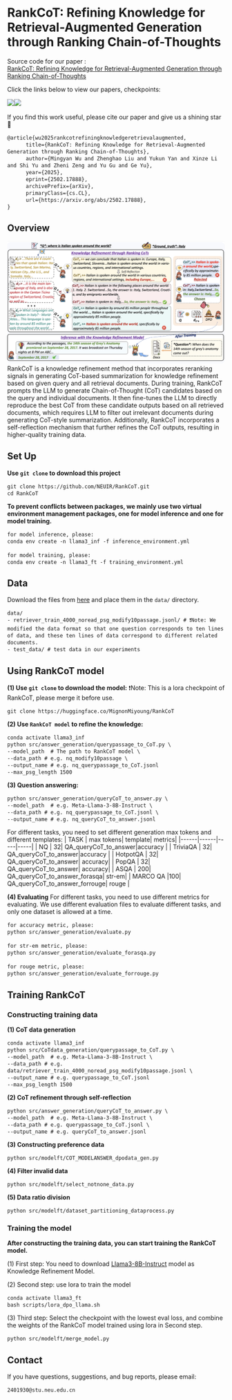 # RankCoT: Refining Knowledge for Retrieval-Augmented Generation through Ranking Chain-of-Thoughts

Source code for our paper :  
[RankCoT: Refining Knowledge for Retrieval-Augmented Generation through Ranking Chain-of-Thoughts](https://arxiv.org/abs/2502.17888)

Click the links below to view our papers, checkpoints:

<a href='https://arxiv.org/abs/2502.17888'><img src='https://img.shields.io/badge/Paper-Arxiv-red'></a><a href='https://huggingface.co/MignonMiyoung/RankCoT'><img src='https://img.shields.io/badge/%F0%9F%A4%97%20Hugging%20Face-Checkpoint-blue'></a>

If you find this work useful, please cite our paper and give us a shining star 🌟
```
@article{wu2025rankcotrefiningknowledgeretrievalaugmented,
      title={RankCoT: Refining Knowledge for Retrieval-Augmented Generation through Ranking Chain-of-Thoughts}, 
      author={Mingyan Wu and Zhenghao Liu and Yukun Yan and Xinze Li and Shi Yu and Zheni Zeng and Yu Gu and Ge Yu},
      year={2025},
      eprint={2502.17888},
      archivePrefix={arXiv},
      primaryClass={cs.CL},
      url={https://arxiv.org/abs/2502.17888}, 
}
```

## Overview
![](figs/RankCoT.png)
RankCoT is a knowledge refinement method that incorporates reranking signals in generating CoT-based summarization for knowledge refinement based on given query and all retrieval documents. During training, RankCoT prompts the LLM to generate Chain-of-Thought (CoT) candidates based on the query and individual documents. It then fine-tunes the LLM to directly reproduce the best CoT from these candidate outputs based on all retrieved documents, which requires LLM to filter out irrelevant documents during generating CoT-style summarization. Additionally, RankCoT incorporates a self-reflection mechanism that further refines the CoT outputs, resulting in higher-quality training data.

## Set Up
**Use `git clone` to download this project**
```
git clone https://github.com/NEUIR/RankCoT.git
cd RankCoT
```
**To prevent conflicts between packages, we mainly use two virtual environment management packages, one for model inference and one for model training.**

```
for model inference, please:
conda env create -n llama3_inf -f inference_environment.yml

for model training, please:
conda env create -n llama3_ft -f training_environment.yml
```

## Data
Download the files from [here](https://drive.google.com/drive/folders/1QJ63-90RIdjyKwAdCMZKLz5KiFfxEkoq?usp=sharing) and place them in the `data/` directory.
```
data/
- retriever_train_4000_noread_psg_modify10passage.jsonl/ # ❗️Note: We modified the data format so that one question corresponds to ten lines of data, and these ten lines of data correspond to different related documents.
- test_data/ # test data in our experiments
```

## Using RankCoT model
**(1) Use `git clone` to download the model:**
❗️Note: This is a lora checkpoint of RankCoT, please merge it before use.
```
git clone https://huggingface.co/MignonMiyoung/RankCoT
```
**(2) Use `RankCoT model` to refine the knowledge:**
```
conda activate llama3_inf
python src/answer_generation/querypassage_to_CoT.py \
--model_path  # The path to RankCoT model \
--data_path # e.g. nq_modify10passage \
--output_name # e.g. nq_querypassage_to_CoT.jsonl
--max_psg_length 1500
```
**(3) Question answering:**
```
python src/answer_generation/queryCoT_to_answer.py \
--model_path  # e.g. Meta-Llama-3-8B-Instruct \
--data_path # e.g. nq_querypassage_to_CoT.jsonl \
--output_name # e.g. nq_queryCoT_to_answer.jsonl
```
For different tasks, you need to set different generation max tokens and different templates:
| TASK | max tokens| template| metrics|
|------|------|-----|-----|
| NQ | 32| QA_queryCoT_to_answer|accuracy |
| TriviaQA  | 32| QA_queryCoT_to_answer|accuracy |
|  HotpotQA | 32| QA_queryCoT_to_answer| accuracy|
|  PopQA | 32| QA_queryCoT_to_answer| accuracy|
|  ASQA | 200| QA_queryCoT_to_answer_forasqa| str-em|
| MARCO QA |100| QA_queryCoT_to_answer_forrouge| rouge |

**(4) Evaluating**
For different tasks, you need to use different metrics for evaluating.
We use different evaluation files to evaluate different tasks, and only one dataset is allowed at a time.
```
for accuracy metric, please:
python src/answer_generation/evaluate.py

for str-em metric, please:
python src/answer_generation/evaluate_forasqa.py

for rouge metric, please:
python src/answer_generation/evaluate_forrouge.py
```

## Training RankCoT
### Constructing training data
**(1) CoT data generation**
```
conda activate llama3_inf
python src/CoTdata_generation/querypassage_to_CoT.py \
--model_path  # e.g. Meta-Llama-3-8B-Instruct \
--data_path # e.g.  data/retriever_train_4000_noread_psg_modify10passage.jsonl \
--output_name # e.g. querypassage_to_CoT.jsonl
--max_psg_length 1500
```

**(2) CoT refinement through self-reflection**
```
python src/answer_generation/queryCoT_to_answer.py \
--model_path  # e.g. Meta-Llama-3-8B-Instruct \
--data_path # e.g. querypassage_to_CoT.jsonl \
--output_name # e.g. queryCoT_to_answer.jsonl
```

**(3) Constructing preference data**
```
python src/modelft/COT_MODELANSWER_dpodata_gen.py
```

**(4) Filter invalid data**
```
python src/modelft/select_notnone_data.py
```

**(5) Data ratio division**
```
python src/modelft/dataset_partitioning_dataprocess.py
```

### Training the model
**After constructing the training data, you can start training the RankCoT model.**

(1) First step: You need to download [Llama3-8B-Instruct](https://huggingface.co/meta-llama/Meta-Llama-3-8B-Instruct) model as  Knowledge Refinement Model.

(2) Second step: use lora to train the model
```
conda activate llama3_ft
bash scripts/lora_dpo_llama.sh
```

(3) Third step: Select the checkpoint with the lowest eval loss, and combine the weights of the RankCoT model trained using lora in Second step.
```
python src/modelft/merge_model.py
```


## Contact
If you have questions, suggestions, and bug reports, please email:
```
2401930@stu.neu.edu.cn 
```